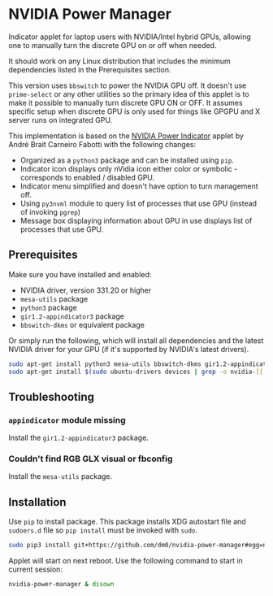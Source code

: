 # NVIDIA Power Manager

Indicator applet for laptop users with NVIDIA/Intel hybrid GPUs, allowing one
to manually turn the discrete GPU on or off when needed.

It should work on any Linux distribution that includes the minimum
dependencies listed in the Prerequisites section.

This version uses `bbswitch` to power the NVIDIA GPU off. It doesn't use 
`prime-select` or any other utilities so the primary idea of this applet is
to make it possible to manually turn discrete GPU ON or OFF. It assumes
specific setup when discrete GPU is only used for things like GPGPU and X
server runs on integrated GPU.

This implementation is based on the [NVIDIA Power Indicator](
https://github.com/andrebrait/nvidia-power-indicator) applet by
André Brait Carneiro Fabotti with the following changes:

* Organized as a `python3` package and can be installed using `pip`.
* Indicator icon displays only nVidia icon either color or symbolic -
  corresponds to enabled / disabled GPU.
* Indicator menu simplified and doesn't have option to turn management off.
* Using `py3nvml` module to query list of processes that use GPU (instead of
  invoking `pgrep`)
* Message box displaying information about GPU in use displays list of 
  processes that use GPU.

## Prerequisites

Make sure you have installed and enabled:

* NVIDIA driver, version 331.20 or higher
* `mesa-utils` package
* `python3` package
* `gir1.2-appindicator3` package
* `bbswitch-dkms` or equivalent package

Or simply run the following, which will install all dependencies and the latest NVIDIA driver for your GPU (if it's supported by NVIDIA's latest drivers).

```bash
sudo apt-get install python3 mesa-utils bbswitch-dkms gir1.2-appindicator3
sudo apt-get install $(sudo ubuntu-drivers devices | grep -o nvidia-[[:digit:]]*)
```

## Troubleshooting

### `appindicator` module missing
Install the `gir1.2-appindicator3` package.

### Couldn't find RGB GLX visual or fbconfig
Install the `mesa-utils` package.

## Installation

Use `pip` to install package. This package installs XDG autostart file and 
`sudoers.d` file so `pip install` must be invoked with `sudo`.

```bash
sudo pip3 install git+https://github.com/dm0/nvidia-power-manager#egg=nvidia-power-manager
```

Applet will start on next reboot. Use the following command to start in current session:

```bash
nvidia-power-manager & disown
```
